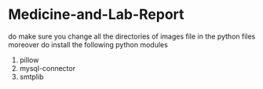 # Medicine-and-Lab-Report
do make sure you change all the directories of images file in the python files moreover do install the following python modules
1. pillow
2. mysql-connector
3. smtplib
